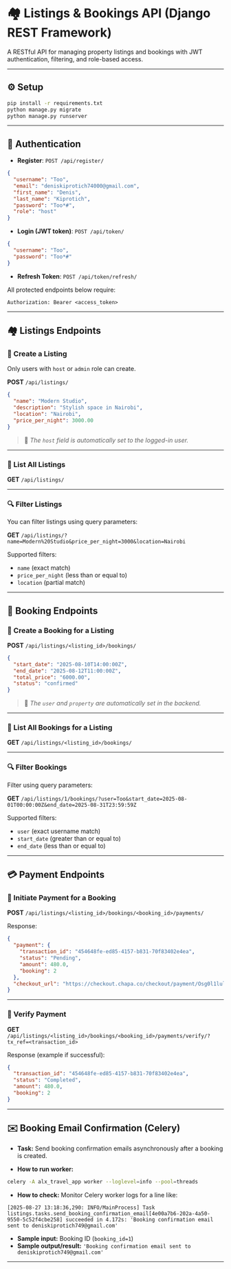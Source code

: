 # 🏘️ Listings & Bookings API (Django REST Framework)

A RESTful API for managing property listings and bookings with JWT authentication, filtering, and role-based access.

---

## ⚙️ Setup

```bash
pip install -r requirements.txt
python manage.py migrate
python manage.py runserver
```

---

## 🔐 Authentication

* **Register**: `POST /api/register/`

```json
{
  "username": "Too",
  "email": "deniskiprotich74000@gmail.com",
  "first_name": "Denis",
  "last_name": "Kiprotich",
  "password": "Too*#",
  "role": "host"
}
```

* **Login (JWT token)**: `POST /api/token/`

```json
{
  "username": "Too",
  "password": "Too*#"
}
```

* **Refresh Token**: `POST /api/token/refresh/`

All protected endpoints below require:

```
Authorization: Bearer <access_token>
```

---

## 🏘️ Listings Endpoints

### 🔸 Create a Listing

Only users with `host` or `admin` role can create.

**POST** `/api/listings/`

```json
{
  "name": "Modern Studio",
  "description": "Stylish space in Nairobi",
  "location": "Nairobi",
  "price_per_night": 3000.00
}
```

> 🔹 *The `host` field is automatically set to the logged-in user.*

---

### 🔹 List All Listings

**GET** `/api/listings/`

---

### 🔍 Filter Listings

You can filter listings using query parameters:

**GET** `/api/listings/?name=Modern%20Studio&price_per_night=3000&location=Nairobi`

Supported filters:

* `name` (exact match)
* `price_per_night` (less than or equal to)
* `location` (partial match)

---

## 📅 Booking Endpoints

### 🔸 Create a Booking for a Listing

**POST** `/api/listings/<listing_id>/bookings/`

```json
{
  "start_date": "2025-08-10T14:00:00Z",
  "end_date": "2025-08-12T11:00:00Z",
  "total_price": "6000.00",
  "status": "confirmed"
}
```

> 🔹 *The `user` and `property` are automatically set in the backend.*

---

### 🔹 List All Bookings for a Listing

**GET** `/api/listings/<listing_id>/bookings/`

---

### 🔍 Filter Bookings

Filter using query parameters:

**GET** `/api/listings/1/bookings/?user=Too&start_date=2025-08-01T00:00:00Z&end_date=2025-08-31T23:59:59Z`

Supported filters:

* `user` (exact username match)
* `start_date` (greater than or equal to)
* `end_date` (less than or equal to)

---

## 💳 Payment Endpoints

### 🔸 Initiate Payment for a Booking

**POST** `/api/listings/<listing_id>/bookings/<booking_id>/payments/`

Response:

```json
{
  "payment": {
    "transaction_id": "454648fe-ed85-4157-b831-70f83402e4ea",
    "status": "Pending",
    "amount": 480.0,
    "booking": 2
  },
  "checkout_url": "https://checkout.chapa.co/checkout/payment/Osg0l1lulzJfGrUAeYdRhJ48JPzZ8nhJJACWwFwQTHxKf"
}
```

---

### 🔹 Verify Payment

**GET** `/api/listings/<listing_id>/bookings/<booking_id>/payments/verify/?tx_ref=<transaction_id>`

Response (example if successful):

```json
{
  "transaction_id": "454648fe-ed85-4157-b831-70f83402e4ea",
  "status": "Completed",
  "amount": 480.0,
  "booking": 2
}
```

---

## ✉️ Booking Email Confirmation (Celery)

* **Task:** Send booking confirmation emails asynchronously after a booking is created.

* **How to run worker:**

```bash
celery -A alx_travel_app worker --loglevel=info --pool=threads
```

* **How to check:** Monitor Celery worker logs for a line like:

```
[2025-08-27 13:18:36,290: INFO/MainProcess] Task listings.tasks.send_booking_confirmation_email[4e00a7b6-202a-4a50-9550-5c52f4cbe258] succeeded in 4.172s: 'Booking confirmation email sent to deniskiprotich749@gmail.com'
```

* **Sample input:** Booking ID (`booking_id=1`)
* **Sample output/result:** `'Booking confirmation email sent to deniskiprotich749@gmail.com'`

---